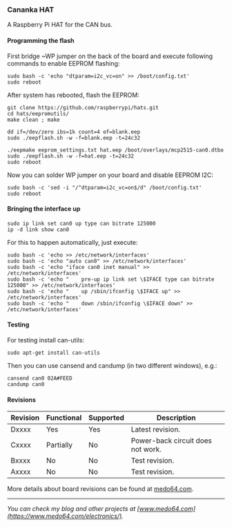 ### Cananka HAT ###

A Raspberry Pi HAT for the CAN bus.


#### Programming the flash ####

First bridge ~WP jumper on the back of the board and execute following commands
to enable EEPROM flashing:

    sudo bash -c 'echo "dtparam=i2c_vc=on" >> /boot/config.txt'
    sudo reboot

After system has rebooted, flash the EEPROM:

    git clone https://github.com/raspberrypi/hats.git
    cd hats/eepromutils/
    make clean ; make

    dd if=/dev/zero ibs=1k count=4 of=blank.eep
    sudo ./eepflash.sh -w -f=blank.eep -t=24c32
    
    ./eepmake eeprom_settings.txt hat.eep /boot/overlays/mcp2515-can0.dtbo
    sudo ./eepflash.sh -w -f=hat.eep -t=24c32
    sudo reboot

Now you can solder WP jumper on your board and disable EEPROM I2C:

    sudo bash -c 'sed -i "/^dtparam=i2c_vc=on$/d" /boot/config.txt'
    sudo reboot


#### Bringing the interface up ####

    sudo ip link set can0 up type can bitrate 125000
    ip -d link show can0

For this to happen automatically, just execute:

    sudo bash -c 'echo >> /etc/network/interfaces'
    sudo bash -c 'echo "auto can0" >> /etc/network/interfaces'
    sudo bash -c 'echo "iface can0 inet manual" >> /etc/network/interfaces'
    sudo bash -c 'echo "    pre-up ip link set \$IFACE type can bitrate 125000" >> /etc/network/interfaces'
    sudo bash -c 'echo "    up /sbin/ifconfig \$IFACE up" >> /etc/network/interfaces'
    sudo bash -c 'echo "    down /sbin/ifconfig \$IFACE down" >> /etc/network/interfaces'


#### Testing ####
    
For testing install can-utils:

    sudo apt-get install can-utils

Then you can use cansend and candump (in two different windows), e.g.:

    cansend can0 02A#FEED
    candump can0


#### Revisions ####

| Revision | Functional | Supported | Description                       |
|----------|------------|-----------|-----------------------------------|
| Dxxxx    | Yes        | Yes       | Latest revision.                  |
| Cxxxx    | Partially  | No        | Power-back circuit does not work. |
| Bxxxx    | No         | No        | Test revision.                    |
| Axxxx    | No         | No        | Test revision.                    |

More details about board revisions can be found at [medo64.com](https://www.medo64.com/2016/10/cananka-the-raspberry-pi-hat-problems/).


---

*You can check my blog and other projects at [www.medo64.com](https://www.medo64.com/electronics/).*
